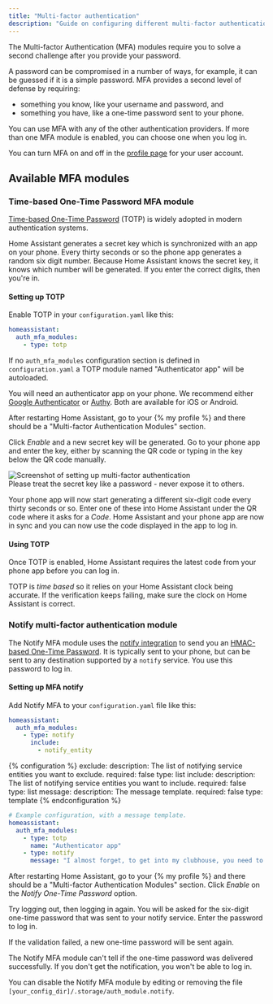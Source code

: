 ```yaml
---
title: "Multi-factor authentication"
description: "Guide on configuring different multi-factor authentication modules."
---
```


The Multi-factor Authentication (MFA) modules require you to solve a second challenge after you provide your password.

A password can be compromised in a number of ways, for example, it can be guessed if it is a simple password. MFA provides a second level of defense by requiring:

- something you know, like your username and password, and
- something you have, like a one-time password sent to your phone.

You can use MFA with any of the other authentication providers. If more than one MFA module is enabled, you can choose one when you log in.

You can turn MFA on and off in the [profile page](/docs/authentication/#your-account-profile) for your user account.

## Available MFA modules

### Time-based One-Time Password MFA module

[Time-based One-Time Password](https://en.wikipedia.org/wiki/Time-based_One-time_Password_algorithm) (TOTP) is widely adopted in modern authentication systems.

Home Assistant generates a secret key which is synchronized with an app on your phone. Every thirty seconds or so the phone app generates a random six digit number. Because Home Assistant knows the secret key, it knows which number will be generated. If you enter the correct digits, then you're in.

#### Setting up TOTP

Enable TOTP in your `configuration.yaml` like this:

```yaml
homeassistant:
  auth_mfa_modules:
    - type: totp
```

If no `auth_mfa_modules` configuration section is defined in `configuration.yaml` a TOTP module named "Authenticator app" will be autoloaded.

You will need an authenticator app on your phone. We recommend either [Google Authenticator](https://support.google.com/accounts/answer/1066447) or [Authy](https://authy.com/). Both are available for iOS or Android.

After restarting Home Assistant, go to your {% my profile %} and there should be a "Multi-factor Authentication Modules" section.

Click _Enable_ and a new secret key will be generated. Go to your phone app and enter the key, either by scanning the QR code or typing in the key below the QR code manually.

<img src='/images/docs/authentication/mfa.png' alt='Screenshot of setting up multi-factor authentication' style='border: 0;box-shadow: none;'>

<div class='note warning'>
Please treat the secret key like a password - never expose it to others.
</div>

Your phone app will now start generating a different six-digit code every thirty seconds or so. Enter one of these into Home Assistant under the QR code where it asks for a _Code_. Home Assistant and your phone app are now in sync and you can now use the code displayed in the app to log in.

#### Using TOTP

Once TOTP is enabled, Home Assistant requires the latest code from your phone app before you can log in. 

<div class='note'>

TOTP is _time based_ so it relies on your Home Assistant clock being accurate. If the verification keeps failing, make sure the clock on Home Assistant is correct.

</div>

### Notify multi-factor authentication module

The Notify MFA module uses the [notify integration](/integrations/notify/) to send you an [HMAC-based One-Time Password](https://en.wikipedia.org/wiki/HMAC-based_One-time_Password_algorithm). It is typically sent to your phone, but can be sent to any destination supported by a `notify` service. You use this password to log in.

#### Setting up MFA notify

Add Notify MFA to your `configuration.yaml` file like this:

```yaml
homeassistant:
  auth_mfa_modules:
    - type: notify
      include:
        - notify_entity
```

{% configuration %}
exclude:
  description: The list of notifying service entities you want to exclude.
  required: false
  type: list
include:
  description: The list of notifying service entities you want to include.
  required: false
  type: list
message:
  description: The message template.
  required: false
  type: template
{% endconfiguration %}

```yaml
# Example configuration, with a message template.
homeassistant:
  auth_mfa_modules:
    - type: totp
      name: "Authenticator app"
    - type: notify
      message: "I almost forget, to get into my clubhouse, you need to say {}"
```

After restarting Home Assistant, go to your {% my profile %} and there should be a "Multi-factor Authentication Modules" section. Click _Enable_ on the _Notify One-Time Password_ option.

Try logging out, then logging in again. You will be asked for the six-digit one-time password that was sent to your notify service. Enter the password to log in.

If the validation failed, a new one-time password will be sent again.

<div class='note'>

The Notify MFA module can't tell if the one-time password was delivered successfully. If you don't get the notification, you won't be able to log in.

You can disable the Notify MFA module by editing or removing the file `[your_config_dir]/.storage/auth_module.notify`.

</div>

